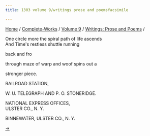 ```yaml
---
title: 1303 volume 9/writings prose and poemsfacsimile

---
```

[Home](../../../index.htm) / [Complete-Works](../../complete_works.htm)
/ [Volume 9](../volume_9_contents.htm) / [Writings: Prose and
Poems](writings_prose_and_poems_contents.htm) /



One circle more the spiral path of life ascends  
And Time's restless shuttle running

back and fro

through maze of warp and woof spins out a

stronger piece.

RAILROAD STATION,

W. U. TELEGRAPH AND                                      P. O.
STONERIDGE.

NATIONAL EXPRESS OFFICES,                                          
ULSTER CO., N. Y.

BINNEWATER, ULSTER CO., N. Y.

[→](an_untitled_poem.htm)